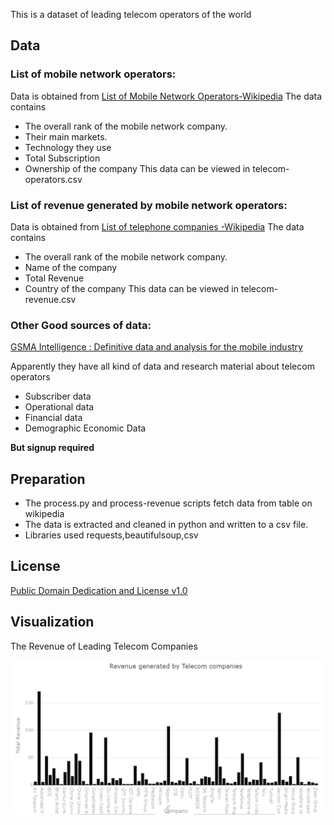 This is a dataset of leading telecom operators of the world

## Data
### List of mobile network operators:
Data is obtained from [List of Mobile Network Operators-Wikipedia](https://en.wikipedia.org/wiki/List_of_mobile_network_operators)
The data contains 
 
 * The overall rank of the mobile network company.
 * Their main markets.
 * Technology they use
 * Total Subscription
 * Ownership of the company
 This data can be viewed in telecom-operators.csv

### List of revenue generated by mobile network operators:
Data is obtained from [List of telephone companies -Wikipedia](https://en.wikipedia.org/wiki/List_of_telephone_operating_companies)
The data contains 
 
 * The overall rank of the mobile network company.
 * Name of the company
 * Total Revenue
 * Country of the company
 This data can be viewed in telecom-revenue.csv

### Other Good sources of data:
[GSMA Intelligence : Definitive data and analysis for the mobile industry](https://www.gsmaintelligence.com/)

Apparently they have all kind of data and research material about telecom operators

* Subscriber data
* Operational data
* Financial data
* Demographic Economic Data

**But signup required**

## Preparation
* The process.py and process-revenue scripts fetch data from table on wikipedia
* The data is extracted and cleaned in python and written to a csv file.
* Libraries used requests,beautifulsoup,csv

## License
[Public Domain Dedication and License v1.0](http://www.opendatacommons.org/licenses/pddl/1.0/)

## Visualization
The Revenue of Leading Telecom Companies

![ ](rev.PNG)
